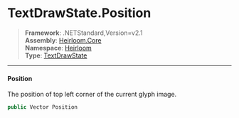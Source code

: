 # TextDrawState.Position

> **Framework**: .NETStandard,Version=v2.1  
> **Assembly**: [Heirloom.Core][0]  
> **Namespace**: [Heirloom][0]  
> **Type**: [TextDrawState][1]  

--------------------------------------------------------------------------------

#### Position

The position of top left corner of the current glyph image.

```cs
public Vector Position
```

[0]: ../Heirloom.Core.md
[1]: Heirloom.TextDrawState.md
